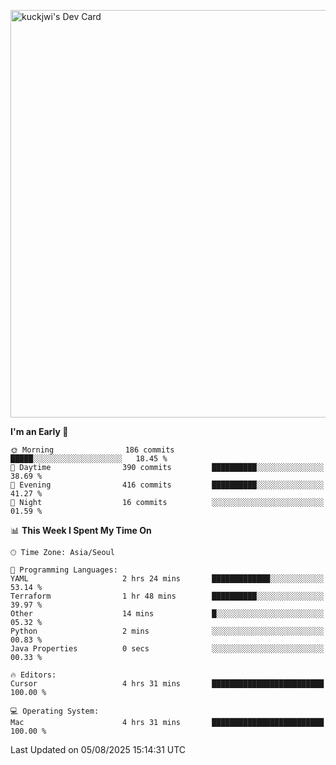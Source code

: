 <a href="https://app.daily.dev/kuckhwancho"><img src="https://api.daily.dev/devcards/v2/efef39c8028947428b3c0b486b9cd9b6.png?r=iz2&type=wide" width="652" alt="kuckjwi's Dev Card"/></a>

<!--START_SECTION:waka-->
**I'm an Early 🐤** 

```text
🌞 Morning                186 commits         █████░░░░░░░░░░░░░░░░░░░░   18.45 % 
🌆 Daytime                390 commits         ██████████░░░░░░░░░░░░░░░   38.69 % 
🌃 Evening                416 commits         ██████████░░░░░░░░░░░░░░░   41.27 % 
🌙 Night                  16 commits          ░░░░░░░░░░░░░░░░░░░░░░░░░   01.59 % 
```


📊 **This Week I Spent My Time On** 

```text
🕑︎ Time Zone: Asia/Seoul

💬 Programming Languages: 
YAML                     2 hrs 24 mins       █████████████░░░░░░░░░░░░   53.14 % 
Terraform                1 hr 48 mins        ██████████░░░░░░░░░░░░░░░   39.97 % 
Other                    14 mins             █░░░░░░░░░░░░░░░░░░░░░░░░   05.32 % 
Python                   2 mins              ░░░░░░░░░░░░░░░░░░░░░░░░░   00.83 % 
Java Properties          0 secs              ░░░░░░░░░░░░░░░░░░░░░░░░░   00.33 % 

🔥 Editors: 
Cursor                   4 hrs 31 mins       █████████████████████████   100.00 % 

💻 Operating System: 
Mac                      4 hrs 31 mins       █████████████████████████   100.00 % 
```


 Last Updated on 05/08/2025 15:14:31 UTC
<!--END_SECTION:waka-->
